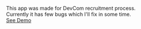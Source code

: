 This app was made for DevCom recruitment process.<br/>
Currently it has few bugs which I'll fix in some time.<br/>
[See Demo](http://proverse.pythonanywhere.com/)
